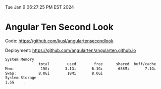 Tue Jan  9 06:27:25 PM EST 2024

# Angular Ten Second Look

Code: https://github.com/kusl/angulartensecondlook

Deployment: https://github.com/angularten/angularten.github.io

```bash
System Memory
               total        used        free      shared  buff/cache   available
Mem:            15Gi       3.1Gi       6.1Gi       658Mi       7.1Gi        12Gi
Swap:          8.0Gi        18Mi       8.0Gi
System Storage
1.6G	.
```
